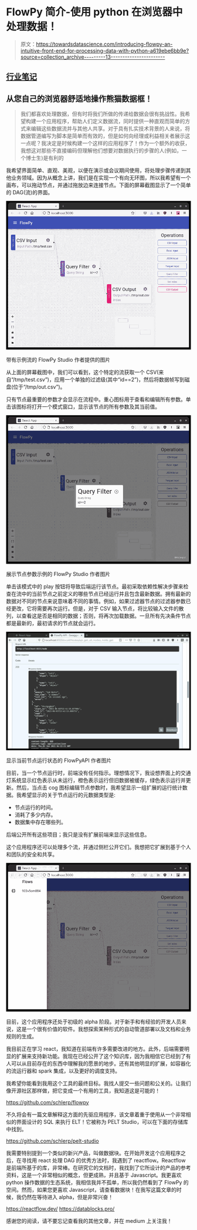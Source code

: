 # FlowPy 简介-使用 python 在浏览器中处理数据！

> 原文：<https://towardsdatascience.com/introducing-flowpy-an-intuitive-front-end-for-processing-data-with-python-a619ebe6bb9e?source=collection_archive---------13----------------------->

## [行业笔记](https://towardsdatascience.com/tagged/notes-from-industry)

## 从您自己的浏览器舒适地操作熊猫数据框！

> 我们都喜欢处理数据，但有时将我们所做的传递给数据会很有挑战性。我希望构建一个应用程序，帮助人们定义数据流，同时提供一种直观而简单的方式来编辑这些数据流并与其他人共享。对于具有扎实技术背景的人来说，将数据管道编写为脚本是简单而有效的，但是如何向经理或利益相关者展示这一点呢？我决定是时候构建一个这样的应用程序了！作为一个额外的收获，我想这对那些不直接编码但理解他们想要对数据执行的步骤的人(例如，一个博士生)是有利的

我希望界面简单、直观、美观，以便在演示或会议期间使用，将处理步骤传递到其他业务领域。因为从概念上讲，我们是在实现一个有向无环图，所以我希望有一个画布，可以拖动节点，并通过拖放边来连接节点。下面的屏幕截图显示了一个简单的 DAG(流)的界面。

![](img/030d9455b9ebb482acc5869ee26b22d1.png)

带有示例流的 FlowPy Studio 作者提供的图片

从上面的屏幕截图中，我们可以看到，这个特定的流获取一个 CSV(来自“/tmp/test.csv”)，应用一个单独的过滤级(其中“id==2”)，然后将数据帧写到磁盘(位于“/tmp/out.csv”)。

只有节点最重要的参数才会显示在流程中。重心图标用于查看和编辑所有参数。单击该图标将打开一个模式窗口，显示该节点的所有参数及其当前值。

![](img/ba343207de907e97a7d4ba940ee39000.png)

展示节点参数示例的 FlowPy Studio 作者图片

单击该模式中的 play 按钮将导致后端运行该节点。最初采取依赖性解决步骤来检查在流中的当前节点之前定义的哪些节点已经运行并且包含最新数据。拥有最新的数据对不同的节点来说意味着不同的事情。例如，如果过滤器节点的过滤器参数已经更改，它将需要再次运行。但是，对于 CSV 输入节点，将比较输入文件的散列，以查看这是否是相同的数据；否则，将再次加载数据。一旦所有先决条件节点都是最新的，最初请求的节点就会运行。

![](img/14b2efdc7cfcb766a379bd5813c30375.png)

显示当前节点运行状态的 FlowPyAPI 作者图片

目前，当一个节点运行时，前端没有任何指示。理想情况下，我设想界面上的交通灯系统显示红色表示从未运行，橙色表示运行但旧数据被缓存，绿色表示运行并更新。然后，当点击 cog 图标编辑节点参数时，我希望显示一组扩展的运行统计数据。我希望显示的关于节点运行的元数据类型是:

*   节点运行的时间。
*   消耗了多少内存。
*   数据集中存在哪些列。

后端公开所有这些项目；我只是没有扩展前端来显示这些信息。

这个应用程序还可以处理多个流，并通过侧栏公开它们。我想把它扩展到基于个人和团队的安全和共享。

![](img/af75534e68b2f1f6824e1a186f8dd672.png)

目前，这个应用程序还处于初级的 alpha 阶段。对于新手和有经验的开发人员来说，这是一个很有价值的软件。我想探索某种形式的自动管道部署以及文档和业务规则的生成。

我目前正在学习 react，我知道在前端有许多需要改进的地方。此外，后端需要明显的扩展来支持新功能。我现在已经公开了这个知识库，因为我相信它已经到了有人可以从目前存在的东西中理解我的愿景的地步。还有其他明显的扩展，如容器化的流运行器和 spark 集成，以及更好的调度支持。

我希望你能看到我用这个工具的最终目标。我找人提交一些问题和公关的。让我们像开源社区那样做，把它变成一个有用的工具，我知道这是可能的！

<https://github.com/schlerp/flowpy>  

不久将会有一篇文章解释这方面的先驱应用程序，该文章着重于使用从一个非常相似的界面设计的 SQL 来执行 ELT！它被称为 PELT Studio，可以在下面的存储库中找到。

<https://github.com/schlerp/pelt-studio>  

我需要特别提到一个类似的新兴产品，叫做数据块。在开始开发这个应用程序之后，在寻找用 react 处理 DAG 的优秀方法时，我遇到了 reactflow。Reactflow 是前端所基于的库，非常棒。在研究它的文档时，我找到了它所设计的产品的参考资料，这是一个非常相似的概念，但更成熟，并且基于 Javascript。我更喜欢 python 操作数据的生态系统，我相信我并不孤单，所以我仍然看到了 FlowPy 的空间。然而，如果您更喜欢 Javascript，请查看数据块！在我写这篇文章的时候，我仍然在等待进入 alpha，但是非常兴奋！

<https://reactflow.dev/>  <https://datablocks.pro/>  

感谢您的阅读，请不要忘记查看我的其他文章，并在 medium 上关注我！